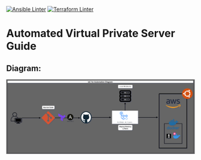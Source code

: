 [![Ansible Linter](https://github.com/KevJimenez/IaC-for-Automation/actions/workflows/ansiblelint.yml/badge.svg)](https://github.com/KevJimenez/IaC-for-Automation/actions/workflows/ansiblelint.yml)
[![Terraform Linter](https://github.com/KevJimenez/IaC-for-Automation/actions/workflows/tflint.yml/badge.svg)](https://github.com/KevJimenez/IaC-for-Automation/actions/workflows/tflint.yml)


# Automated Virtual Private Server Guide

## Diagram:
![](/images/iac.png)
